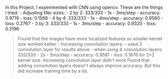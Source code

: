 In this Project, I experimented with CNN using opencv. 
These are the things i tried:
    - Adjusting filer sizes: 
        - 2 by 2: 333/333 - 1s - 3ms/step - accuracy: 0.9719 - loss: 0.1568
        - 4 by 4: 333/333 - 1s - 4ms/step - accuracy: 0.9560 - loss: 0.2767
        - 3 by 3: 333/333 - 1s - 3ms/step - accuracy: 0.9320 - loss: 0.3196
> Found that the images have more localized features so smaller kernel size worked better
    - Increasing convolution layers:
        - used 3 convolution layer for results above
        - when using 4 convolution layers: 333/333 - 2s - 5ms/step - accuracy: 0.9581 - loss: 0.1876 for 2*2 kernel size. Increasing convolution layer didn't work
> Found that adding convolution layers doesn't always improve accuracy. But this did increase training time by a lot.

